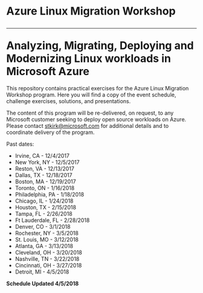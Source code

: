 # Azure Linux Migration Workshop<hr>Analyzing, Migrating, Deploying and Modernizing Linux workloads in Microsoft Azure

This repository contains practical exercises for the Azure Linux Migration Workshop program. Here you will find a copy of the event schedule, challenge exercises, solutions, and presentations.

The content of this program will be re-delivered, on request, to any Microsoft customer seeking to deploy open source workloads on Azure.  Please contact stkirk@microsoft.com for additional details and to coordinate delivery of the program.

Past dates:

<ul>
<li>Irvine, CA - 12/4/2017
<li>New York, NY - 12/5/2017
<li>Reston, VA - 12/13/2017
<li>Dallas, TX - 12/18/2017
<li>Boston, MA - 12/19/2017
<li>Toronto, ON - 1/16/2018
<li>Philadelphia, PA - 1/18/2018
<li>Chicago, IL - 1/24/2018
<li>Houston, TX - 2/15/2018
<li>Tampa, FL - 2/26/2018
<li>Ft Lauderdale, FL - 2/28/2018
<li>Denver, CO - 3/1/2018
<li>Rochester, NY - 3/5/2018
<li>St. Louis, MO - 3/12/2018
<li>Atlanta, GA - 3/13/2018
<li>Cleveland, OH - 3/20/2018
<li>Nashville, TN - 3/22/2018
<li>Cincinnati, OH - 3/27/2018
<li>Detroit, MI - 4/5/2018
</ul>

<strong>Schedule Updated 4/5/2018</strong>

